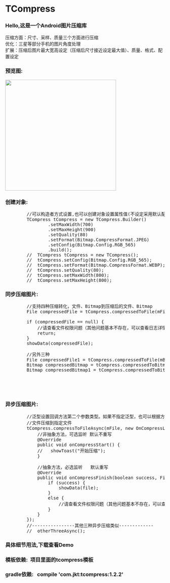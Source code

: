 # TCompress
###  Hello,这是一个Android图片压缩库
  压缩方面：尺寸、采样、质量三个方面进行压缩</br>
  优化：三星等部分手机的图片角度处理</br>
  扩展：压缩后图片最大宽高设定（压缩后尺寸接近设定最大值）、质量、格式、配置设定</br>
###  预览图:<br>
  <img width="350"  src="https://github.com/HoldMyOwn/TCompress/blob/master/preview/a.jpg"/><br>
###  创建对象:
<pre>
        //可以构造者方式设置,也可以创建对象设置属性值(不设定采用默认配置)
        TCompress tCompress = new TCompress.Builder()
                .setMaxWidth(700)
                .setMaxHeight(900)
                .setQuality(80)
                .setFormat(Bitmap.CompressFormat.JPEG)
                .setConfig(Bitmap.Config.RGB_565)
                .build();
        //  TCompress tCompress = new TCompress();
        //  tCompress.setConfig(Bitmap.Config.RGB_565);
        //  tCompress.setFormat(Bitmap.CompressFormat.WEBP);
        //  tCompress.setQuality(80);
        //  tCompress.setMaxWidth(800);
        //  tCompress.setMaxHeight(800);
</pre>
###  同步压缩图片:
<pre>
        //支持四种压缩转化，文件、Bitmap到压缩后的文件、Bitmap
        File compressedFile = tCompress.compressedToFile(mFile);
        
        if (compressedFile == null) {
            //请查看文件权限问题（其他问题基本不存在，可以查看日志详情）
            return;
        }
        showData(compressedFile);

        //另外三种
        File compressedFile1 = tCompress.compressedToFile(mBitmap);
        Bitmap compressedBitmap = tCompress.compressedToBitmap(mFile);
        Bitmap compressedBitmap1 = tCompress.compressedToBitmap(mBitmap);

      


</pre>
###  异步压缩图片:
<pre>
        //泛型设置回调方法第二个参数类型。如果不指定泛型，也可以根据方法名的ToFile、ToBitmap进行强转
        //文件压缩到指定文件
        tCompress.compressToFileAsync(mFile, new OnCompressListener&lt;File>() {
            //非抽象方法，可选监听 默认不重写
            @Override
            public void onCompressStart() {
            //   showToast("开始压缩");
            }

            //抽象方法，必选监听   默认重写
            @Override
            public void onCompressFinish(boolean success, File file) {
                if (success) {
                    showData(file);
                }
                else {
                    //请查看文件权限问题（其他问题基本不存在，可以查看日志详情）
                }
            }
        });
        //----------------其他三种异步压缩类似-------------
        //  otherThreeAsync();
</pre>
###   具体细节用法,下载查看Demo
###   模板依赖:&nbsp;&nbsp;项目里面的tcompress模板
###   gradle依赖:&nbsp;&nbsp;&nbsp;compile&nbsp;'com.jkt:tcompress:1.2.2'





